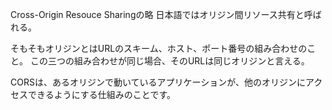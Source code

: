 Cross-Origin Resouce Sharingの略
日本語ではオリジン間リソース共有と呼ばれる。

そもそもオリジンとはURLのスキーム、ホスト、ポート番号の組み合わせのこと。
この三つの組み合わせが同じ場合、そのURLは同じオリジンと言える。

CORSは、あるオリジンで動いているアプリケーションが、他のオリジンにアクセスできるようにする仕組みのことです。
